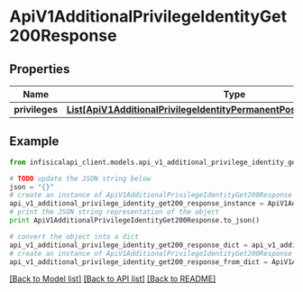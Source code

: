 # ApiV1AdditionalPrivilegeIdentityGet200Response


## Properties
Name | Type | Description | Notes
------------ | ------------- | ------------- | -------------
**privileges** | [**List[ApiV1AdditionalPrivilegeIdentityPermanentPost200ResponsePrivilege]**](ApiV1AdditionalPrivilegeIdentityPermanentPost200ResponsePrivilege.md) |  | 

## Example

```python
from infisicalapi_client.models.api_v1_additional_privilege_identity_get200_response import ApiV1AdditionalPrivilegeIdentityGet200Response

# TODO update the JSON string below
json = "{}"
# create an instance of ApiV1AdditionalPrivilegeIdentityGet200Response from a JSON string
api_v1_additional_privilege_identity_get200_response_instance = ApiV1AdditionalPrivilegeIdentityGet200Response.from_json(json)
# print the JSON string representation of the object
print ApiV1AdditionalPrivilegeIdentityGet200Response.to_json()

# convert the object into a dict
api_v1_additional_privilege_identity_get200_response_dict = api_v1_additional_privilege_identity_get200_response_instance.to_dict()
# create an instance of ApiV1AdditionalPrivilegeIdentityGet200Response from a dict
api_v1_additional_privilege_identity_get200_response_from_dict = ApiV1AdditionalPrivilegeIdentityGet200Response.from_dict(api_v1_additional_privilege_identity_get200_response_dict)
```
[[Back to Model list]](../README.md#documentation-for-models) [[Back to API list]](../README.md#documentation-for-api-endpoints) [[Back to README]](../README.md)


